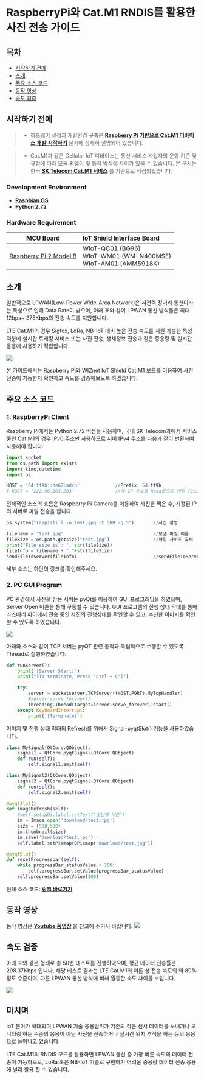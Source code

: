 # RaspberryPi와 Cat.M1 RNDIS를 활용한 사진 전송 가이드

## 목차

-   [시작하기 전에](#Prerequisites)
-   [소개](#Step-1-Overview)
-   [주요 소스 코드](#Step-2-SourceCode)
-   [동작 영상](#Step-3-Video)
-   [속도 검증](#Step-4-verification)

<a name="Prerequisites"></a>
## 시작하기 전에

> * 하드웨어 설정과 개발환경 구축은 **[Raspberry Pi 기반으로 Cat.M1 디바이스 개발 시작하기][raspberry-pi-getting-started]** 문서에 상세히 설명되어 있습니다.

> * Cat.M1과 같은 Cellular IoT 디바이스는 통신 서비스 사업자의 운영 기준 및 규정에 따라 모듈 펌웨어 및 동작 방식에 차이가 있을 수 있습니다. 본 문서는 한국 **[SK Telecom Cat.M1 서비스][skt-iot-portal]** 를 기준으로 작성되었습니다.


### Development Environment
* **[Raspbian OS][link-raspbian]**
* **Python 2.72**

### Hardware Requirement

| MCU Board | IoT Shield Interface Board |
|:--------:|:--------|
| [Raspberry Pi 2 Model B][link-raspberry-pi purchase] | WIoT-QC01 (BG96)<br>WIoT-WM01 (WM-N400MSE)<br>WIoT-AM01 (AMM5918K) |

<a name="Step-1-Overview"></a>
## 소개

일반적으로 LPWAN(Low-Power Wide-Area Network)은 저전력 장거리 통신이라는 특성으로 인해 Data Rate이 낮으며, 아래 표와 같이 LPWAN 통신 방식들은 최대 12bps~ 375Kbps의 전송 속도를 지원합니다.

LTE Cat.M1의 경우 Sigfox, LoRa, NB-IoT 대비 높은 전송 속도를 지원 가능한 특성 덕분에 실시간 트래킹 서비스 또는 사진 전송, 생체정보 전송과 같은 중용량 및 실시간 응용에 사용하기 적합합니다.

![][1]

본 가이드에서는 Raspberry Pi와 WIZnet IoT Shield Cat.M1 보드를 이용하여 사진 전송이 가능한지 확인하고 속도를 검증해보도록 하겠습니다.


<a name="Step-2-SourceCode"></a>
## 주요 소스 코드

### 1. RaspberryPi Client

Raspberry Pi에서는 Python 2.72 버전을 사용하며, 국내 SK Telecom과에서 서비스 중인 Cat.M1의 경우 IPv6 주소만 사용하므로 서버 IPv4 주소를 다음과 같이 변환하여 사용해야 합니다.

```python
import socket
from os.path import exists
import time,datetime
import os

HOST = '64:ff9b::de62:adcb'             //Prefix: 64:ff9b
# HOST = '222.98.163.203'               //각 IP 주소를 Hexa값으로 변환 (222->de)
```

전체적인 소스의 흐름은 Raspberry Pi Camera를 이용하여 사진을 찍은 후, 지정된 IP의 서버로 파일 전송을 합니다.

```python
os.system("raspistill -o test.jpg -t 500 -q 5")       //사진 촬영

filename = "test.jpg"                                 //보낼 파일 이름
fileSize = os.path.getsize("test.jpg")                //파일 사이즈 출력
print("File size is : ", str(fileSize))
fileInfo = filename + ","+str(fileSize)
sendFileToServer(fileInfo)                            //sendFileToServer 메소드를 이용하여 파일 전송

```

세부 소스는 하단의 링크를 확인해주세요.


### 2. PC GUI Program
PC 환경에서 사진을 받는 서버는 pyQt를 이용하여 GUI 프로그래밍을 하였으며, Server Open 버튼을 통해 구동할 수 있습니다. GUI 프로그램의 진행 상태 막대를 통해 라즈베리 파이에서 전송 중인 사진의 진행상태를 확인할 수 있고, 수신한 이미지를 확인할 수 있도록 하였습니다.

![][2]

아래와 소스와 같이 TCP 서버는 pyQT 관련 동작과 독립적으로 수행할 수 있도록 Thread로 실행하였습니다.

```python
def runServer():
    print('[Server Start]')
    print("[To terminate, Press 'Ctrl + C']")

    try:
        server = socketserver.TCPServer((HOST,PORT),MyTcpHandler)
        #server.serve_forever()
        threading.Thread(target=server.serve_forever).start()
    except KeyboardInterrupt:
        print('[Terminate]')
```

이미지 및 진행 상태 막태의 Refresh를 위해서 Signal-pyqtSlot() 기능을 사용하였습니다.

```python
class MySignal(QtCore.QObject):
    signal1 = QtCore.pyqtSignal(QtCore.QObject)
    def run(self):
        self.signal1.emit(self)

class MySignal2(QtCore.QObject):
    signal2 = QtCore.pyqtSignal(QtCore.QObject)
    def run(self):
        self.signal2.emit(self)
```

```python
@pyqtSlot()
def imageRefresh(self):
    #self.setupUi.label.setText("첫번째 버튼")
    im = Image.open('download/test.jpg')
    size = (500,500)
    im.thumbnail(size)
    im.save('download/test.jpg')
    self.label.setPixmap(QPixmap("download/test.jpg"))

@pyqtSlot()
def resetProgressbar(self):
    while progressBar_statusValue < 100:
        self.progressBar.setValue(progressBar_statusValue)
    self.progressBar.setValue(100)
```

전체 소스 코드: **[링크 바로가기][link-github]**

<a name="Step-3-Video"></a>
## 동작 영상

동작 영상은 **[Youtube 동영상][link-youtube]** 을 참고해 주기시 바랍니다.
![][3]

<a name="Step-4-Verification"></a>
## 속도 검증

 아래 표와 같은 형태로 총 50번 테스트를 진행하였으며, 평균 데이터 전송률은 298.37Kbps 입니다.
 해당 테스트 결과는 LTE Cat.M1의 이론 상 전송 속도의 약 80% 정도 수준이며, 다른 LPWAN 통신 방식에 비해 월등한 속도 차이를 보입니다.

![][4]

<a name="Step-5-Finally"></a>
## 마치며

 IoT 분야가 확대되며 LPWAN 기술 응용범위가 기존의 작은 센서 데이터를 보내거나 모니터링 하는 수준의 응용이 아닌 사진을 전송하거나 실시간 위치 추적을 하는 등의 응용으로 늘어나고 있습니다.

LTE Cat.M1의 RNDIS 모드를 활용하면 LPWAN 통신 중 가장 빠른 속도의 데이터 전송이 가능하므로, LoRa 혹은 NB-IoT 기술로 구현하기 어려운 중용량 데이터 전송 응용에 널리 활용 할 수 있습니다.


 [raspberry-pi-getting-started]: https://
 [skt-iot-portal]: https://www.sktiot.com/iot/developer/guide/guide/catM1/menu_05/page_01
 [link-woorinet]: http://www.woori-net.com
 [link-wiznet]: https://www.wiznet.io
 [link-raspbian]: https://www.raspberrypi.org/downloads/raspbian/
 [link-raspberry-pi purchase]: https://www.raspberrypi.org/products/raspberry-pi-2-model-b/
 [link-github]: https://github.com/stkim92/LTECatM1-RaspberryPi-Photo-Transfer-Application
 [link-youtube]: https://youtu.be/xJbm8BLaym0

 [1]: ./imgs/Raspberry_pi_guide_picture_1.PNG
 [2]: ./imgs/Raspberry_pi_guide_picture_2.png
 [3]: ./imgs/Raspberry_pi_guide_picture_3.png
 [4]: ./imgs/Raspberry_pi_guide_picture_4.PNG
